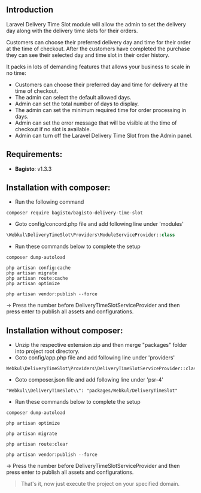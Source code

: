 ## Introduction

Laravel Delivery Time Slot module will allow the admin to set the delivery day along with the delivery time slots for their orders.

Customers can choose their preferred delivery day and time for their order at the time of checkout. After the customers have completed the purchase they can see their selected day and time slot in their order history.

It packs in lots of demanding features that allows your business to scale in no time:

- Customers can choose their preferred day and time for delivery at the time of checkout.
- The admin can select the default allowed days.
- Admin can set the total number of days to display.
- The admin can set the minimum required time for order processing in days.
- Admin can set the error message that will be visible at the time of checkout if no slot is  available.
- Admin can turn off the Laravel Delivery Time Slot from the Admin panel.

## Requirements:

- **Bagisto**: v1.3.3

## Installation with composer:
- Run the following command
```
composer require bagisto/bagisto-delivery-time-slot
```

- Goto config/concord.php file and add following line under 'modules'
```php
\Webkul\DeliveryTimeSlot\Providers\ModuleServiceProvider::class
```

- Run these commands below to complete the setup
```
composer dump-autoload
```

```
php artisan config:cache
php artisan migrate
php artisan route:cache
php artisan optimize
```

```
php artisan vendor:publish --force
```
-> Press the number before DeliveryTimeSlotServiceProvider and then press enter to publish all assets and configurations.

## Installation without composer:

- Unzip the respective extension zip and then merge "packages" folder into project root directory.
- Goto config/app.php file and add following line under 'providers'

```
Webkul\DeliveryTimeSlot\Providers\DeliveryTimeSlotServiceProvider::class
```

- Goto composer.json file and add following line under 'psr-4'

```
"Webkul\\DeliveryTimeSlot\\": "packages/Webkul/DeliveryTimeSlot"
```

- Run these commands below to complete the setup

```
composer dump-autoload
```
```
php artisan optimize
```
```
php artisan migrate
```
```
php artisan route:clear
```

```
php artisan vendor:publish --force
```
-> Press the number before DeliveryTimeSlotServiceProvider and then press enter to publish all assets and configurations.


> That's it, now just execute the project on your specified domain.

